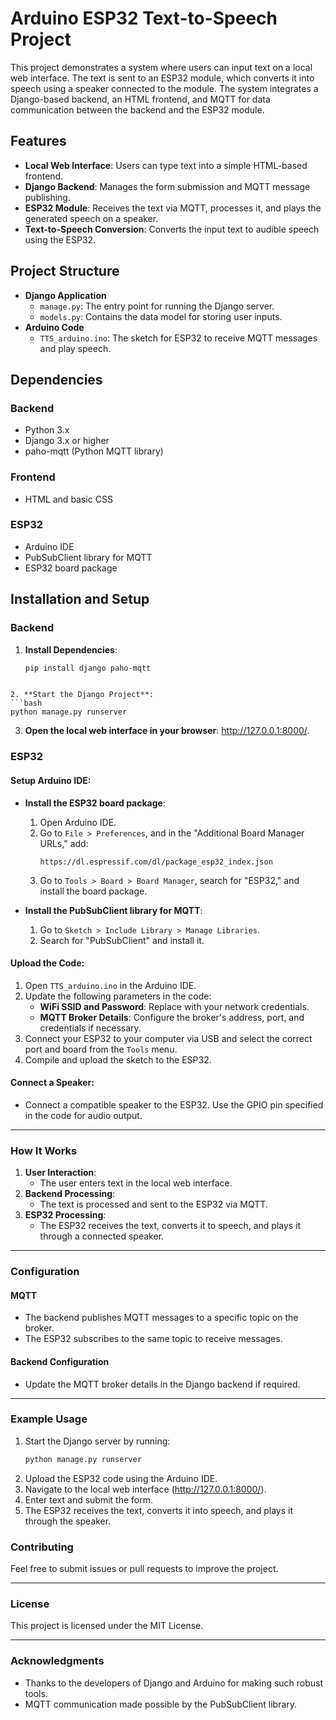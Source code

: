 # Arduino ESP32 Text-to-Speech Project

This project demonstrates a system where users can input text on a local web interface. The text is sent to an ESP32 module, which converts it into speech using a speaker connected to the module. The system integrates a Django-based backend, an HTML frontend, and MQTT for data communication between the backend and the ESP32 module.

## Features
- **Local Web Interface**: Users can type text into a simple HTML-based frontend.
- **Django Backend**: Manages the form submission and MQTT message publishing.
- **ESP32 Module**: Receives the text via MQTT, processes it, and plays the generated speech on a speaker.
- **Text-to-Speech Conversion**: Converts the input text to audible speech using the ESP32.

## Project Structure
- **Django Application**
  - `manage.py`: The entry point for running the Django server.
  - `models.py`: Contains the data model for storing user inputs.
- **Arduino Code**
  - `TTS_arduino.ino`: The sketch for ESP32 to receive MQTT messages and play speech.

## Dependencies
### Backend
- Python 3.x
- Django 3.x or higher
- paho-mqtt (Python MQTT library)

### Frontend
- HTML and basic CSS

### ESP32
- Arduino IDE
- PubSubClient library for MQTT
- ESP32 board package

## Installation and Setup
### Backend
1. **Install Dependencies**:
   ```bash
   pip install django paho-mqtt
  ```

2. **Start the Django Project**:
```bash
python manage.py runserver
```
3. **Open the local web interface in your browser**: http://127.0.0.1:8000/.

### ESP32
#### Setup Arduino IDE:
- **Install the ESP32 board package**:
  1. Open Arduino IDE.
  2. Go to `File > Preferences`, and in the "Additional Board Manager URLs," add:
     ```
     https://dl.espressif.com/dl/package_esp32_index.json
     ```
  3. Go to `Tools > Board > Board Manager`, search for "ESP32," and install the board package.

- **Install the PubSubClient library for MQTT**:
  1. Go to `Sketch > Include Library > Manage Libraries`.
  2. Search for "PubSubClient" and install it.

#### Upload the Code:
1. Open `TTS_arduino.ino` in the Arduino IDE.
2. Update the following parameters in the code:
   - **WiFi SSID and Password**: Replace with your network credentials.
   - **MQTT Broker Details**: Configure the broker's address, port, and credentials if necessary.
3. Connect your ESP32 to your computer via USB and select the correct port and board from the `Tools` menu.
4. Compile and upload the sketch to the ESP32.

#### Connect a Speaker:
- Connect a compatible speaker to the ESP32. Use the GPIO pin specified in the code for audio output.

---

### How It Works
1. **User Interaction**:
   - The user enters text in the local web interface.
2. **Backend Processing**:
   - The text is processed and sent to the ESP32 via MQTT.
3. **ESP32 Processing**:
   - The ESP32 receives the text, converts it to speech, and plays it through a connected speaker.

---

### Configuration
#### MQTT
- The backend publishes MQTT messages to a specific topic on the broker.
- The ESP32 subscribes to the same topic to receive messages.

#### Backend Configuration
- Update the MQTT broker details in the Django backend if required.

---

### Example Usage
1. Start the Django server by running:
   ```bash
   python manage.py runserver
   ```
2. Upload the ESP32 code using the Arduino IDE.
3. Navigate to the local web interface (http://127.0.0.1:8000/).
4. Enter text and submit the form.
5. The ESP32 receives the text, converts it into speech, and plays it through the speaker.

### Contributing
Feel free to submit issues or pull requests to improve the project.

---

### License
This project is licensed under the MIT License.

---

### Acknowledgments
- Thanks to the developers of Django and Arduino for making such robust tools.
- MQTT communication made possible by the PubSubClient library.
